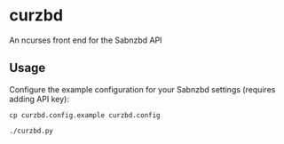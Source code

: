 curzbd
======

An ncurses front end for the Sabnzbd API

## Usage ##

Configure the example configuration for your Sabnzbd settings (requires adding API key):

`cp curzbd.config.example curzbd.config`

`./curzbd.py`
